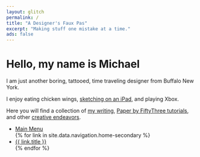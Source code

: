 ```yaml
---
layout: glitch
permalink: /
title: "A Designer's Faux Pas"
excerpt: "Making stuff one mistake at a time."
ads: false
---
```


<div class="typed__source">
  <h1 class="glitch__title">Hello, my name is&nbsp;Michael</h1>
  <div class="glitch__excerpt">
    <p>I am just another boring, tattooed, time traveling designer from Buffalo New York.</p>
    <p>I enjoy eating chicken wings, <a href="{{ site.url }}/paperfaces/">sketching on an iPad</a>, and playing Xbox.</p>
    <p>Here you will find a collection of <a href="{{ site.url }}/articles/">my writing</a>, <a href="{{ site.url }}/mastering-paper/">Paper by FiftyThree tutorials</a>, and other <a href="{{ site.url }}/work/">creative endeavors</a>.</p>
  </div>
  <nav class="glitch__secondary">
    <ul>
      <li><a href="#0" class="overlay__menu-trigger">Main Menu</a></li>
    {% for link in site.data.navigation.home-secondary %}
      <li><a href="{{ site.url }}{{ link.url }}">{{ link.title }}</a></li>
    {% endfor %}
    </ul>
  </nav>
</div>

<span id="js-home-typed" class="typed__dest glitch__excerpt"></span>
